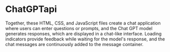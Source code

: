 # ChatGPTapi
Together, these HTML, CSS, and JavaScript files create a chat application where users can enter questions or prompts, and the Chat GPT model generates responses, which are displayed in a chat-like interface. Loading indicators provide feedback while waiting for the model's response, and the chat messages are continuously added to the message container.
